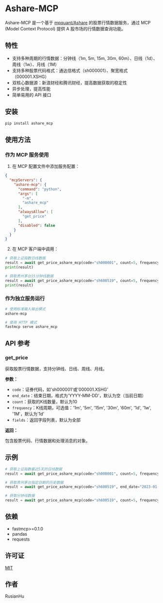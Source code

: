 # Ashare-MCP

Ashare-MCP 是一个基于 [mpquant/Ashare](https://github.com/mpquant/Ashare) 的股票行情数据服务，通过 MCP (Model Context Protocol) 提供 A 股市场的行情数据查询功能。

## 特性

- 支持多种周期的行情数据：分钟线（1m, 5m, 15m, 30m, 60m）、日线（1d）、周线（1w）、月线（1M）
- 支持多种股票代码格式：通达信格式（sh000001）、聚宽格式（000001.XSHG）
- 双核心数据源：新浪财经和腾讯财经，提高数据获取的稳定性
- 异步处理，提高性能
- 简单易用的 API 接口

## 安装

```bash
pip install ashare_mcp
```

## 使用方法

### 作为 MCP 服务使用

1. 在 MCP 配置文件中添加服务配置：

```json
{
  "mcpServers": {
    "ashare-mcp": {
      "command": "python",
      "args": [
        "-m",
        "ashare_mcp"
      ],
      "alwaysAllow": [
        "get_price"
      ],
      "disabled": false
    }
  }
}
```

2. 在 MCP 客户端中调用：

```python
# 获取上证指数日线数据
result = await get_price_ashare_mcp(code="sh000001", count=5, frequency="1d")
print(result)

# 获取贵州茅台15分钟线数据
result = await get_price_ashare_mcp(code="sh600519", count=5, frequency="15m")
print(result)
```

### 作为独立服务运行

```bash
# 使用标准输入输出模式
ashare-mcp

# 使用 HTTP 模式
fastmcp serve ashare_mcp
```

## API 参考

### get_price

获取股票行情数据，支持分钟线、日线、周线、月线。

**参数：**

- `code`：证券代码，如'sh000001'或'000001.XSHG'
- `end_date`：结束日期，格式为'YYYY-MM-DD'，默认为空（当前日期）
- `count`：获取的K线数量，默认为10
- `frequency`：K线周期，可选值：'1m', '5m', '15m', '30m', '60m', '1d', '1w', '1M'，默认为'1d'
- `fields`：返回字段列表，默认为全部

**返回：**

包含股票代码、行情数据和处理消息的对象。

## 示例

```python
# 获取上证指数最近5天的日线数据
result = await get_price_ashare_mcp(code="sh000001", count=5, frequency="1d")

# 获取贵州茅台指定日期的历史数据
result = await get_price_ashare_mcp(code="sh600519", end_date="2023-01-01", count=10, frequency="1d")

# 获取分钟线数据
result = await get_price_ashare_mcp(code="sh600519", count=5, frequency="15m")
```

## 依赖

- fastmcp>=0.1.0
- pandas
- requests

## 许可证

[MIT](LICENSE)

## 作者

RusianHu
